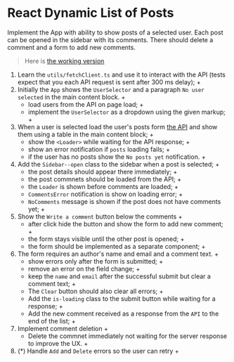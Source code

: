 # React Dynamic List of Posts

Implement the App with ability to show posts of a selected user. Each post can
be opened in the sidebar with its comments. There should delete a comment and a
form to add new comments.

> Here is [the working version](https://mate-academy.github.io/react_dynamic-list-of-posts/)

1. Learn the `utils/fetchClient.ts` and use it to interact with the API (tests expect that you each API request is sent after 300 ms delay); +
1. Initially the `App` shows the `UserSelector` and a paragraph `No user selected` in the main content block. +
    - load users from the API on page load; +
    - implement the `UserSelector` as a dropdown using the given markup; +
1. When a user is selected load the user's posts form [the API](https://mate-academy.github.io/fe-students-api/) and show them using a table in the main content block; +
    - show the `<Loader>` while waiting for the API response; +
    - show an error notification if `posts` loading fails; +
    - if the user has no posts show the `No posts yet` notification. +
1. Add the `Sidebar--open` class to the sidebar when a post is selected; +
    - the post details should appear there immediately; +
    - the post commnets should be loaded from the API; +
    - the `Loader` is shown before comments are loaded; +
    - `CommentsError` notification is show on loading error; +
    - `NoComments` message is shown if the post does not have comments yet; +
1. Show the `Write a comment` button below the comments +
    - after click hide the button and show the form to add new comment; +
    - the form stays visible until the other post is opened; +
    - the form should be implemented as a separate component; +
1. The form requires an author's name and email and a comment text. +
    - show errors only after the form is submitted; +
    - remove an error on the field change; +
    - keep the `name` and `email` after the successful submit but clear a comment text; +
    - The `Clear` button should also clear all errors; +
    - Add the `is-loading` class to the submit button while waiting for a response; +
    - Add the new comment received as a response from the `API` to the end of the list; +
1. Implement comment deletion +
    - Delete the commnet immediately not waiting for the server response to improve the UX. +
1. (*) Handle `Add` and `Delete` errors so the user can retry +
